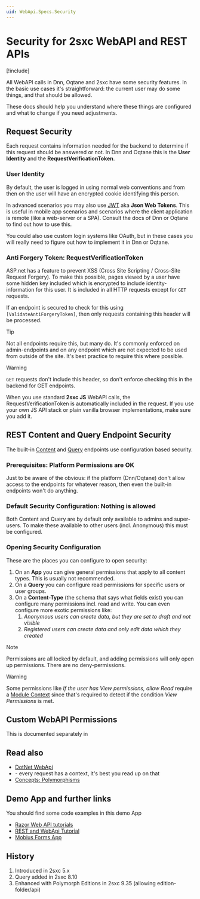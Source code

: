 ```yaml
---
uid: WebApi.Specs.Security
---
```


# Security for 2sxc WebAPI and REST APIs

[!include[](~/basics/stack/_shared-float-summary.md)]
<style>
  .context-box-summary .browser-interact,
  .context-box-summary .process-apis { visibility: visible; }
</style>


All WebAPI calls in Dnn, Oqtane and 2sxc have some security features. 
In the basic use cases it's straightforward: the current user may do some things, and that should be allowed. 

These docs should help you understand where these things are configured and what to change if you need adjustments. 

## Request Security

Each request contains information needed for the backend to determine if this request should be answered or not. In Dnn and Oqtane this is the **User Identity** and the **RequestVerificationToken**. 

### User Identity

By default, the user is logged in using normal web conventions and from then on the user will have an encrypted cookie identifying this person. 

In advanced scenarios you may also use [JWT](https://jwt.io/) aka **Json Web Tokens**. 
This is useful in mobile app scenarios and scenarios where the client application is remote (like a web-server or a SPA). 
Consult the docs of Dnn or Oqtane to find out how to use this. 

You could also use custom login systems like OAuth, but in these cases you will really need to figure out how to implement it in Dnn or Oqtane. 

### Anti Forgery Token: RequestVerificationToken

ASP.net has a feature to prevent XSS (Cross Site Scripting / Cross-Site Request Forgery). 
To make this possible, pages viewed by a user have some hidden key included which is encrypted to include identity-information for this user. It is included in all HTTP requests except for `GET` requests. 

If an endpoint is secured to check for this using `[ValidateAntiForgeryToken]`, then only requests containing this header will be processed. 

> [!TIP]
> Not all endpoints require this, but many do. 
> It's commonly enforced on admin-endpoints and on any endpoint which are not expected to be used from
> outside of the site. It's best practice to require this where possible. 

> [!WARNING]
> `GET` requests don't include this header, so don't enforce checking this in the backend for GET endpoints. 

When you use standard **2sxc JS** WebAPI calls, the RequestVerificationToken is automatically included in the request. If you use your own JS API stack or plain vanilla browser implementations, make sure you add it. 


## REST Content and Query Endpoint Security

The built-in [Content](xref:WebApi.Content) and [Query](xref:WebApi.Query) endpoints use configuration based security. 

### Prerequisites: Platform Permissions are OK

Just to be aware of the obvious: if the platform (Dnn/Oqtane) don't allow access to the endpoints for whatever reason, then even the built-in endpoints won't do anything. 

### Default Security Configuration: Nothing is allowed

Both Content and Query are by default only available to admins and super-users. To make these available to other users (incl. Anonymous) this must be configured.

### Opening Security Configuration

These are the places you can configure to open security: 

1. On an **App** you can give general permissions that apply to all content types. This is usually not recommended. 
1. On a **Query** you can configure read permissions for specific users or user groups.
1. On a **Content-Type** (the schema that says what fields exist) you can configure many permissions incl. read and write. You can even configure more exotic permissions like:
    1. _Anonymous users can create data, but they are set to draft and not visible_
    1. _Registered users can create data and only edit data which they created_

> [!NOTE]
> Permissions are all locked by default, and adding permissions will only open up permissions.
> There are no deny-permissions.

> [!WARNING]
> Some permissions like _If the user has View permissions, allow Read_ require a [Module Context](xref:WebApi.Specs.Context) since that's required to detect if the condition _View Permissions_ is met. 


## Custom WebAPI Permissions

This is documented separately in [](xref:NetCode.WebApi.Security)

## Read also

- [DotNet WebApi](xref:NetCode.WebApi.Index)
- [](xref:WebApi.Specs.Context) - every request has a context, it's best you read up on that
- [Concepts: Polymorphisms](xref:Basics.Polymorphism.Index)

## Demo App and further links

You should find some code examples in this demo App

- [Razor Web API tutorials](xref:Tut.WebApi)
- [REST and WebApi Tutorial](http://2sxc.org/en/apps/app/tutorial-javascript-rest-api-using-jquery-and-angularjs)
- [Mobius Forms App](https://2sxc.org/en/apps/app/mobius-forms)

## History

1. Introduced in 2sxc 5.x
1. Query added in 2sxc 8.10
2. Enhanced with Polymorph Editions in 2sxc 9.35 (allowing edition-folder/api)
